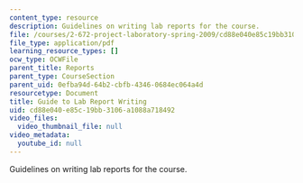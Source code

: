 ```yaml
---
content_type: resource
description: Guidelines on writing lab reports for the course.
file: /courses/2-672-project-laboratory-spring-2009/cd88e040e85c19bb3106a1088a718492_labmanual.pdf
file_type: application/pdf
learning_resource_types: []
ocw_type: OCWFile
parent_title: Reports
parent_type: CourseSection
parent_uid: 0efba94d-64b2-cbfb-4346-0684ec064a4d
resourcetype: Document
title: Guide to Lab Report Writing
uid: cd88e040-e85c-19bb-3106-a1088a718492
video_files:
  video_thumbnail_file: null
video_metadata:
  youtube_id: null
---
```

Guidelines on writing lab reports for the course.

